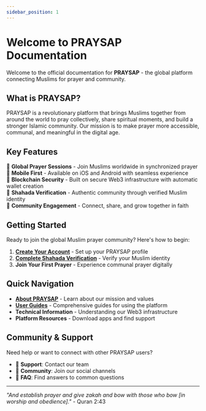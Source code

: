 ```yaml
---
sidebar_position: 1
---
```


# Welcome to PRAYSAP Documentation

Welcome to the official documentation for **PRAYSAP** - the global platform connecting Muslims for prayer and community.

## What is PRAYSAP?

PRAYSAP is a revolutionary platform that brings Muslims together from around the world to pray collectively, share spiritual moments, and build a stronger Islamic community. Our mission is to make prayer more accessible, communal, and meaningful in the digital age.

## Key Features

🕌 **Global Prayer Sessions** - Join Muslims worldwide in synchronized prayer  
📱 **Mobile First** - Available on iOS and Android with seamless experience  
🔐 **Blockchain Security** - Built on secure Web3 infrastructure with automatic wallet creation  
🎯 **Shahada Verification** - Authentic community through verified Muslim identity  
🤝 **Community Engagement** - Connect, share, and grow together in faith  

## Getting Started

Ready to join the global Muslim prayer community? Here's how to begin:

1. **[Create Your Account](./getting-started/account-setup.md)** - Set up your PRAYSAP profile
2. **[Complete Shahada Verification](./getting-started/shahada-verification.md)** - Verify your Muslim identity
3. **Join Your First Prayer** - Experience communal prayer digitally

## Quick Navigation

- **[About PRAYSAP](./about-praysap/mission-vision.md)** - Learn about our mission and values
- **[User Guides](./user-guides/creating-prayers.md)** - Comprehensive guides for using the platform
- **Technical Information** - Understanding our Web3 infrastructure
- **Platform Resources** - Download apps and find support

## Community & Support

Need help or want to connect with other PRAYSAP users?

- 📧 **Support**: Contact our team
- 💬 **Community**: Join our social channels
- 📖 **FAQ**: Find answers to common questions

---

*"And establish prayer and give zakah and bow with those who bow [in worship and obedience]."* - Quran 2:43
